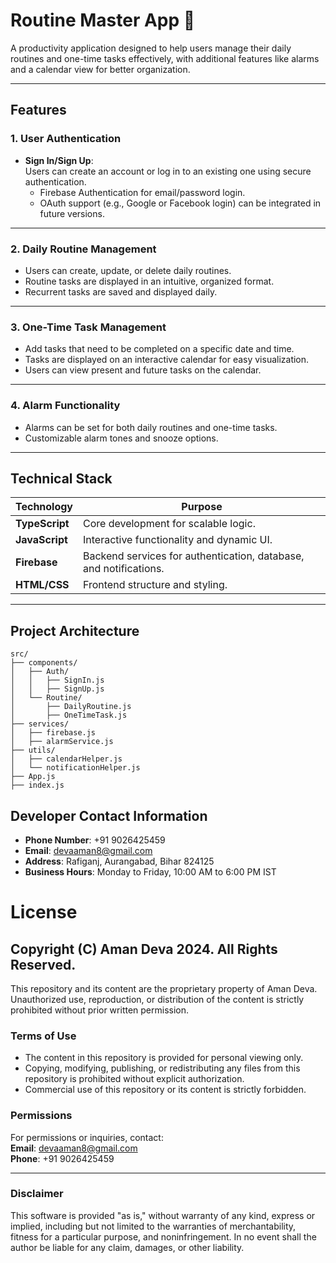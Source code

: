 # Routine Master App 📅

A productivity application designed to help users manage their daily routines and one-time tasks effectively, with additional features like alarms and a calendar view for better organization.

---

## **Features**

### 1. **User Authentication**  
   - **Sign In/Sign Up**:  
     Users can create an account or log in to an existing one using secure authentication.  
     - Firebase Authentication for email/password login.
     - OAuth support (e.g., Google or Facebook login) can be integrated in future versions.

---

### 2. **Daily Routine Management**  
   - Users can create, update, or delete daily routines.  
   - Routine tasks are displayed in an intuitive, organized format.  
   - Recurrent tasks are saved and displayed daily.

---

### 3. **One-Time Task Management**  
   - Add tasks that need to be completed on a specific date and time.  
   - Tasks are displayed on an interactive calendar for easy visualization.  
   - Users can view  present and future tasks on the calendar.

---

### 4. **Alarm Functionality**  
   - Alarms can be set for both daily routines and one-time tasks.    
   - Customizable alarm tones and snooze options.

---

## **Technical Stack**

| **Technology**    | **Purpose**                                 |
|--------------------|---------------------------------------------|
| **TypeScript**     | Core development for scalable logic.       |
| **JavaScript**     | Interactive functionality and dynamic UI.  |
| **Firebase**       | Backend services for authentication, database, and notifications. |
| **HTML/CSS**       | Frontend structure and styling.            |

---

## **Project Architecture**

```plaintext
src/
├── components/
│   ├── Auth/
│   │   ├── SignIn.js
│   │   ├── SignUp.js
│   └── Routine/
│       ├── DailyRoutine.js
│       ├── OneTimeTask.js
├── services/
│   ├── firebase.js
│   ├── alarmService.js
├── utils/
│   ├── calendarHelper.js
│   └── notificationHelper.js
├── App.js
├── index.js
```

## **Developer Contact Information**

- **Phone Number**: +91 9026425459  
- **Email**: devaaman8@gmail.com  
- **Address**: Rafiganj, Aurangabad, Bihar 824125  
- **Business Hours**: Monday to Friday, 10:00 AM to 6:00 PM IST

# **License**

## Copyright (C) Aman Deva 2024. All Rights Reserved.

This repository and its content are the proprietary property of Aman Deva. Unauthorized use, reproduction, or distribution of the content is strictly prohibited without prior written permission.

### **Terms of Use**
- The content in this repository is provided for personal viewing only.
- Copying, modifying, publishing, or redistributing any files from this repository is prohibited without explicit authorization.
- Commercial use of this repository or its content is strictly forbidden.

### **Permissions**
For permissions or inquiries, contact:  
**Email**: devaaman8@gmail.com  
**Phone**: +91 9026425459

---

### Disclaimer
This software is provided "as is," without warranty of any kind, express or implied, including but not limited to the warranties of merchantability, fitness for a particular purpose, and noninfringement. In no event shall the author be liable for any claim, damages, or other liability.
